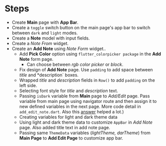 # Steps
* Create **Main** page with **App Bar**.
* Create a `toggle` switch button on the main page's app bar to switch between `dark` and `light` modes.
* Create a **Note** model with input fields.
* Create a *Note From* widget.
* Create an **Add Note** using *Note Form* widget..
    * Add **Pick Color** option using `flutter_colorpicker package` in the **Add Note** form page.
        * Can choose between *rgb color picker* or *block*.
    * Fix design of **Add Note** page. Use `padding` to add space between *title* and *description` boxes.
    * Wrapped *title* and *description* fields in `Row()` to add `padding` on the left side.
    * Selecting font style for *title* and *description* text.
    * Passing `isDark` variable from **Main** page to *Add/Edit* page. Pass variable from main page using navigator route and then assign it to new defined variables in the next page. More code detail in `add_edit_note.dart`. Also this [answer](https://stackoverflow.com/a/56744625) helped a lot.)
    * Creating variables for light and dark theme data
    * Using light and dark theme data to customize `AppBar` in *Add Note* page. Also added title text in add note page.
    * Passing same `ThemeData` variables (*lightTheme, darTheme*) from **Main Page** to **Add Edit Page** to customize app bar. 